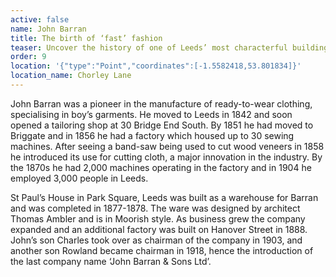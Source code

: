 ```yaml
---
active: false
name: John Barran
title: The birth of ‘fast’ fashion
teaser: Uncover the history of one of Leeds’ most characterful buildings
order: 9
location: '{"type":"Point","coordinates":[-1.5582418,53.801834]}'
location_name: Chorley Lane
---
```

John Barran was a pioneer in the manufacture of ready-to-wear clothing, specialising in boy’s garments. He moved to Leeds in 1842 and soon opened a tailoring shop at 30 Bridge End South. By 1851 he had moved to Briggate and in 1856 he had a factory which housed up to 30 sewing machines. After seeing a band-saw being used to cut wood veneers in 1858 he introduced its use for cutting cloth, a major innovation in the industry. By the 1870s he had 2,000 machines operating in the factory and in 1904 he employed 3,000 people in Leeds.

St Paul’s House in Park Square, Leeds was built as a warehouse for Barran and was completed in 1877-1878. The ware was designed by architect Thomas Ambler and is in Moorish style. As business grew the company expanded and an additional factory was built on Hanover Street in 1888. John’s son Charles took over as chairman of the company in 1903, and another son Rowland became chairman in 1918, hence the introduction of the last company name ‘John Barran & Sons Ltd’.
